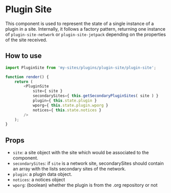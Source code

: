 # Plugin Site

This component is used to represent the state of a single instance of a plugin in a site. Internally, it follows a factory pattern, returning one instance of `plugin-site-network` or `plugin-site-jetpack` depending on the properties of the site received.

## How to use

```js
import PluginSite from 'my-sites/plugins/plugin-site/plugin-site';

function render() {
	return (
		<PluginSite
			site={ site }
			secondarySites={ this.getSecondaryPluginSites( site ) }
			plugin={ this.state.plugin }
			wporg={ this.state.plugin.wporg }
			notices={ this.state.notices }
		/>
	);
}
```

## Props

- `site`: a site object with the site which would be associated to the component.
- `secondarySites`: if `site` is a network site, secondarySites should contain an array with the lists secondary sites of the network.
- `plugin`: a plugin data object.
- `notices`: a notices object
- `wporg`: (boolean) whether the plugin is from the .org repository or not
